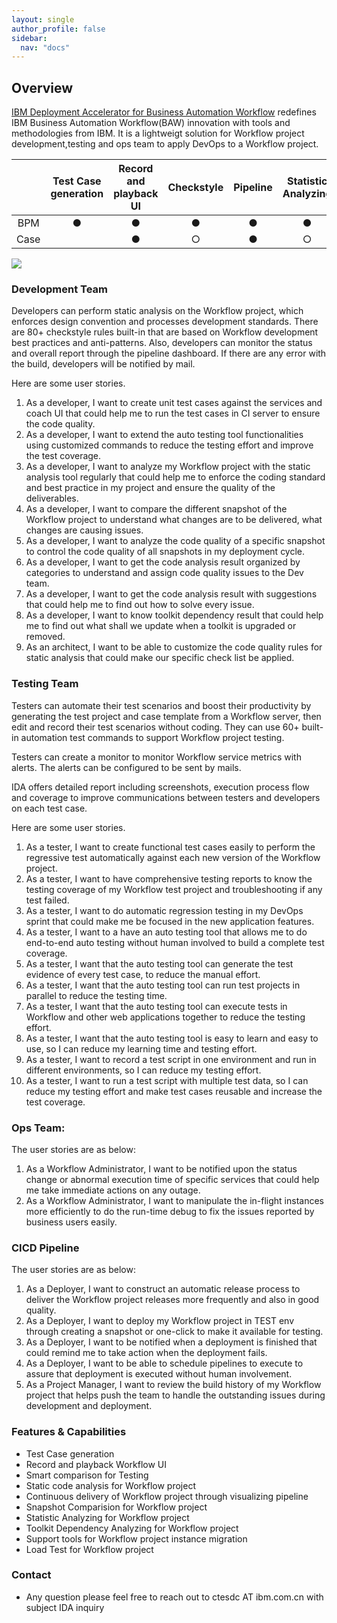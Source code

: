 ```yaml
---
layout: single
author_profile: false
sidebar:
  nav: "docs"
---
```


## Overview

[IBM Deployment Accelerator for Business Automation Workflow](./references/references-demo.html) redefines IBM Business Automation Workflow(BAW) innovation with tools and methodologies from IBM. It is a lightweigt solution for Workflow project development,testing and ops team to apply DevOps to a Workflow project.
 
  
  |          | Test Case generation |  Record and playback UI  |  Checkstyle  | Pipeline | Statistic Analyzing  |  Toolkit Dependency Analyzing  | Comparison | Instance migration  | Load Test  |
 |:-------------:|:-------------:|:-------------:|:-------------:|:-------------:|:-------------:|:-------------:|:-------------:|:-------------:|:-------------:|
 |  BPM     |  ●   |●             |●           |  ●         | ●         | ●  |●  |●  | ●  |
 |  Case    |     |●             | ○           |   ●          | ○          |  | |||
  
  
 ![][ida-devops] 

### Development Team

Developers can perform static analysis on the Workflow project, which enforces design convention and processes development standards.  There are 80+ checkstyle rules built-in that are based on Workflow development best practices and anti-patterns. Also, developers can monitor the status and overall report through the pipeline dashboard. If there are any error with the build, developers will be notified by mail.

Here are some user stories.

1. As a developer, I want to create unit test cases against the services and coach UI that could help me to run the test cases in CI server to ensure the code quality.
2. As a developer, I want to extend the auto testing tool functionalities using customized commands to reduce the testing effort and improve the test coverage.
3. As a developer, I want to analyze my Workflow project with the static analysis tool regularly that could help me to enforce the coding standard and best practice in my project and ensure the quality of the deliverables.
4. As a developer, I want to compare the different snapshot of the Workflow project to understand what changes are to be delivered, what changes are causing issues.
5. As a developer, I want to analyze the code quality of a specific snapshot to control the code quality of all snapshots in my deployment cycle.
6. As a developer, I want to get the code analysis result organized by categories to understand and assign code quality issues to the Dev team.
7. As a developer, I want to get the code analysis result with suggestions that could help me to find out how to solve every issue.
7. As a developer, I want to know toolkit dependency result that could help me to find out what shall we update when a toolkit is upgraded or removed.
8. As an architect, I want to be able to customize the code quality rules for static analysis that could make our specific check list be applied.

### Testing Team

Testers can automate their test scenarios and boost their productivity by generating the test project and case template from a Workflow server, then edit and record their test scenarios without coding. They can use 60+ built-in automation test commands to support Workflow project testing.

Testers can create a monitor to monitor Workflow service metrics with alerts. The alerts can be configured to be sent by mails. 

IDA offers detailed report including screenshots, execution process flow and coverage to improve communications between testers and developers on each test case. 

Here are some user stories.

1.	As a tester, I want to create functional test cases easily to perform the regressive test automatically against each new version of the Workflow project.
2.	As a tester, I want to have comprehensive testing reports to know the testing coverage of my Workflow test project and troubleshooting if any test failed.
3.	As a tester, I want to do automatic regression testing in my DevOps sprint that could make me  be focused in the new application features.
4.	As a tester, I want to a have an auto testing tool that allows me to do end-to-end auto testing without human involved to build a complete test coverage.
5.	As a tester, I want that the auto testing tool can generate the test evidence of every test case, to reduce the manual effort.
6.	As a tester, I want that the auto testing tool can run test projects in parallel to reduce the testing time.
7.	As a tester, I want that the auto testing tool can execute tests in Workflow and other web applications together to reduce the testing effort.
8.	As a tester, I want that the auto testing tool is easy to learn and easy to use, so I can reduce my learning time and testing effort.
9.	As a tester, I want to record a test script in one environment and run in different environments, so I can reduce my testing effort.
10.	As a tester, I want to run a test script with multiple test data, so I can reduce my testing effort and make test cases reusable and increase the test coverage.

### Ops Team:

The user stories are as below:

1.	As a Workflow Administrator, I want to be notified upon the status change or abnormal execution time of specific services that could help me take immediate actions on any outage.
2.	As a Workflow Administrator, I want to manipulate the in-flight instances more efficiently to do the run-time debug to fix the issues reported by business users easily.


### CICD Pipeline

The user stories are as below:

1.	As a Deployer, I want to construct an automatic release process to deliver the Workflow project releases more frequently and also in good quality.
2.	As a Deployer, I want to deploy my Workflow project in TEST env through creating a snapshot or one-click to make it available for testing.
3.	As a Deployer, I want to be notified when a deployment is finished that could remind me to take action when the deployment fails.
4.	As a Deployer, I want to be able to schedule pipelines to execute to assure that deployment is executed without human involvement.
5.	As a Project Manager, I want to review the build history of my Workflow project that helps push the team to handle the outstanding issues during development and deployment.

### Features & Capabilities

* Test Case generation
* Record and playback Workflow UI
* Smart comparison for Testing
* Static code analysis for Workflow project
* Continuous delivery of Workflow project through visualizing pipeline
* Snapshot Comparision for Workflow project
* Statistic Analyzing for Workflow project
* Toolkit Dependency Analyzing for Workflow project
* Support tools for Workflow project instance migration
* Load Test for Workflow project
 
### Contact
- Any question please feel free to reach out to ctesdc AT ibm.com.cn with subject IDA inquiry



[ida-devops]: ./images/install/ida-devops.png


